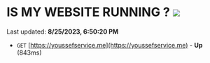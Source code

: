 # IS MY WEBSITE RUNNING ? [![](https://img.shields.io/static/v1?label=Sponsor&message=%E2%9D%A4&logo=GitHub&color=%23fe8e86)](https://github.com/sponsors/<username>)

Last updated: **8/25/2023, 6:50:20 PM**

- `GET` [https://youssefservice.me](https://youssefservice.me) - **Up** (843ms)
